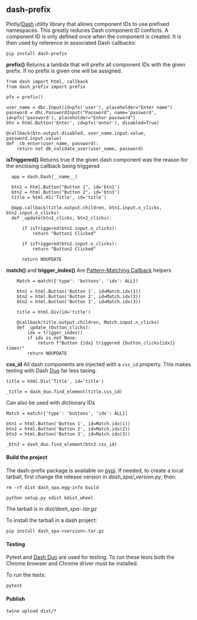 ## dash-prefix

Plotly/[Dash] utility library that allows component IDs to use prefixed
namespaces. This greatly reduces Dash component ID conflicts. A component ID
is only defined once when the component is created. It is then used by
reference in associated Dash callbacks:

    pip install dash-prefix

**prefix()** Returns a lambda that will prefix all component IDs with the given prefix. If no
prefix is given one will be assigned.

```
from dash import html, callback
from dash_prefix import prefix

pfx = prefix()

user_name = dbc.Input(id=pfx('user'), placeholder="Enter name")
password = dhc.PasswordInput("Password", name='password', id=pfx('password'), placeholder="Enter password")
btn = html.Button('Enter', id=pfx('enter'), disabled=True)

@callback(btn.output.disabled, user_name.input.value, password.input.value)
def _cb_enter(user_name, password):
    return not db_validate_user(user_name, password)

```

**isTriggered()** Returns true if the given dash component was the reason for the enclosing callback
being triggered

```
  app = dash.Dash(__name__)

  btn1 = html.Button("Button 1", id='btn1')
  btn2 = html.Button("Button 2", id='btn3')
  title = html.H1('Title', id='title')

  @app.callback(title.output.children, btn1.input.n_clicks,  btn2.input.n_clicks)
  def _update(btn1_clicks, btn2_clicks):

      if isTriggered(btn1.input.n_clicks):
          return "Button1 Clicked"

      if isTriggered(btn2.input.n_clicks):
          return "Button2 Clicked"

      return NOUPDATE
```
**match()** and **trigger_index()** Are [Pattern-Matching Callback] helpers
```
    Match = match({'type': 'buttons', 'idx': ALL})

    btn1 = html.Button('Button 1', id=Match.idx(1))
    btn2 = html.Button('Button 2', id=Match.idx(2))
    btn2 = html.Button('Button 3', id=Match.idx(3))

    title = html.Div(id='title')

    @callback(title.output.children, Match.input.n_clicks)
    def _update_(button_clicks):
        idx = trigger_index()
        if idx is not None:
            return f"Button {idx} triggered {button_clicks[idx]} times!"
        return NOUPDATE
```
**css_id** All dash components are injected with a `css_id` property. This makes testing
with Dash [Duo] far less taxing.
```
title = html.Div('Title', id='title')

_title = dash_duo.find_element(title.css_id)
```
Can also be used with dictionary IDs
```
Match = match({'type': 'buttons', 'idx': ALL})

btn1 = html.Button('Button 1', id=Match.idx(1))
btn2 = html.Button('Button 2', id=Match.idx(2))
btn3 = html.Button('Button 3', id=Match.idx(3))

_btn3 = dash_duo.find_element(btn3.css_id)
```

#### Build the project

The dash-prefix package is available on [pypi]. If needed, to create a local
tarball, first change the release version in *dash_spa/_version.py*, then:

    rm -rf dist dash_spa.egg-info build

    python setup.py sdist bdist_wheel

The tarball is in *dist/dash_spa-<version>.tar.gz*

To install the tarball in a dash project:

    pip install dash_spa-<version>.tar.gz

#### Testing

Pytest and [Dash Duo](https://dash.plotly.com/testing) are used for testing. To run
these tests both the Chrome browser and Chrome driver must be installed.

To run the tests:

    pytest

#### Publish

    twine upload dist/*

[pypi]: https://pypi.org/project/dash-prefix/
[Dash]: https://dash.plot.ly/introduction
[Duo]: https://dash.plotly.com/testing
[Pattern-Matching Callback]: https://dash.plotly.com/pattern-matching-callbacks

